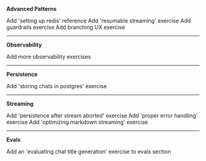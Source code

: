 **Advanced Patterns**

Add 'setting up redis' reference
Add 'resumable streaming' exercise
Add guardrails exercise
Add branching UX exercise

---

**Observability**

Add more observability exercises

---

**Persistence**

Add 'storing chats in postgres' exercise

---

**Streaming**

Add 'persistence after stream aborted' exercise
Add 'proper error handling' exercise
Add 'optimizing markdown streaming' exercise

---

**Evals**

Add an 'evaluating chat title generation' exercise to evals section
